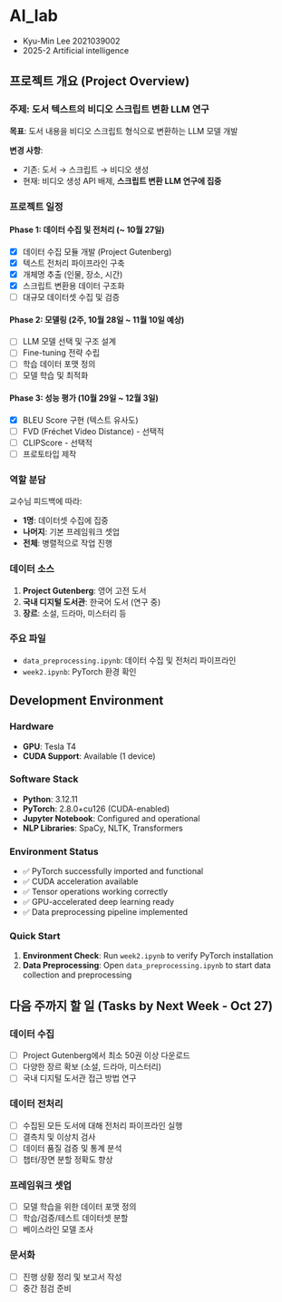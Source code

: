 # AI_lab
- Kyu-Min Lee 2021039002
- 2025-2 Artificial intelligence

## 프로젝트 개요 (Project Overview)

### 주제: 도서 텍스트의 비디오 스크립트 변환 LLM 연구
**목표**: 도서 내용을 비디오 스크립트 형식으로 변환하는 LLM 모델 개발

**변경 사항**:
- 기존: 도서 → 스크립트 → 비디오 생성
- 현재: 비디오 생성 API 배제, **스크립트 변환 LLM 연구에 집중**

### 프로젝트 일정

#### Phase 1: 데이터 수집 및 전처리 (~ 10월 27일)
- [x] 데이터 수집 모듈 개발 (Project Gutenberg)
- [x] 텍스트 전처리 파이프라인 구축
- [x] 개체명 추출 (인물, 장소, 시간)
- [x] 스크립트 변환용 데이터 구조화
- [ ] 대규모 데이터셋 수집 및 검증

#### Phase 2: 모델링 (2주, 10월 28일 ~ 11월 10일 예상)
- [ ] LLM 모델 선택 및 구조 설계
- [ ] Fine-tuning 전략 수립
- [ ] 학습 데이터 포맷 정의
- [ ] 모델 학습 및 최적화

#### Phase 3: 성능 평가 (10월 29일 ~ 12월 3일)
- [x] BLEU Score 구현 (텍스트 유사도)
- [ ] FVD (Fréchet Video Distance) - 선택적
- [ ] CLIPScore - 선택적
- [ ] 프로토타입 제작

### 역할 분담
교수님 피드백에 따라:
- **1명**: 데이터셋 수집에 집중
- **나머지**: 기본 프레임워크 셋업
- **전체**: 병렬적으로 작업 진행

### 데이터 소스
1. **Project Gutenberg**: 영어 고전 도서
2. **국내 디지털 도서관**: 한국어 도서 (연구 중)
3. **장르**: 소설, 드라마, 미스터리 등

### 주요 파일
- `data_preprocessing.ipynb`: 데이터 수집 및 전처리 파이프라인
- `week2.ipynb`: PyTorch 환경 확인

## Development Environment

### Hardware
- **GPU**: Tesla T4
- **CUDA Support**: Available (1 device)

### Software Stack
- **Python**: 3.12.11
- **PyTorch**: 2.8.0+cu126 (CUDA-enabled)
- **Jupyter Notebook**: Configured and operational
- **NLP Libraries**: SpaCy, NLTK, Transformers

### Environment Status
- ✅ PyTorch successfully imported and functional
- ✅ CUDA acceleration available
- ✅ Tensor operations working correctly
- ✅ GPU-accelerated deep learning ready
- ✅ Data preprocessing pipeline implemented

### Quick Start
1. **Environment Check**: Run `week2.ipynb` to verify PyTorch installation
2. **Data Preprocessing**: Open `data_preprocessing.ipynb` to start data collection and preprocessing

## 다음 주까지 할 일 (Tasks by Next Week - Oct 27)

### 데이터 수집
- [ ] Project Gutenberg에서 최소 50권 이상 다운로드
- [ ] 다양한 장르 확보 (소설, 드라마, 미스터리)
- [ ] 국내 디지털 도서관 접근 방법 연구

### 데이터 전처리
- [ ] 수집된 모든 도서에 대해 전처리 파이프라인 실행
- [ ] 결측치 및 이상치 검사
- [ ] 데이터 품질 검증 및 통계 분석
- [ ] 챕터/장면 분할 정확도 향상

### 프레임워크 셋업
- [ ] 모델 학습을 위한 데이터 포맷 정의
- [ ] 학습/검증/테스트 데이터셋 분할
- [ ] 베이스라인 모델 조사

### 문서화
- [ ] 진행 상황 정리 및 보고서 작성
- [ ] 중간 점검 준비